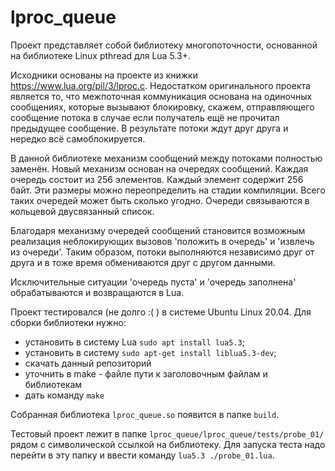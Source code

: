 # lproc_queue

Проект представляет собой библиотеку многопоточности,
основанной на библиотеке Linux pthread для Lua 5.3+.

Исходники основаны на проекте из книжки https://www.lua.org/pil/3/lproc.c.
Недостатком оригинального проекта является то, что межпоточная коммуникация
основана на одиночных сообщениях, которые вызывают блокировку, скажем,
отправляющего сообщение потока в случае если получатель ещё не прочитал
предыдущее сообщение. В результате потоки ждут друг друга и нередко
всё самоблокируется.

В данной библиотеке механизм сообщений между потоками полностью заменён.
Новый механизм основан на очередях сообщений. Каждая очередь состоит из 256
элементов. Каждый элемент содержит 256 байт. Эти размеры можно переопределить
на стадии компиляции. Всего таких очередей может быть сколько угодно. Очереди
связываются в кольцевой двусвязанный список.

Благодаря механизму очередей сообщений становится возможным реализация 
неблокирующих вызовов 'положить в очередь' и 'извлечь из очереди'. Таким
образом, потоки выполняются независимо друг от друга и в тоже время обмениваются
друг с другом данными.

Исключительные ситуации 'очередь пуста' и 'очередь заполнена' обрабатываются и
возвращаются в Lua.

Проект тестировался (не долго :( ) в системе Ubuntu Linux 20.04. Для сборки
библиотеки нужно:
 * установить в систему Lua `sudo apt install lua5.3`;
 * установить в систему `sudo apt-get install liblua5.3-dev`;
 * скачать данный репозиторий
 * уточнить в make - файле пути к заголовочным файлам и библиотекам
 * дать команду `make`

Собранная библиотека `lproc_queue.so` появится в папке `build`.

Тестовый проект лежит в папке `lproc_queue/lproc_queue/tests/probe_01/`
рядом с символической ссылкой на библиотеку. Для запуска теста надо перейти
в эту папку и ввести команду `lua5.3 ./probe_01.lua`.
